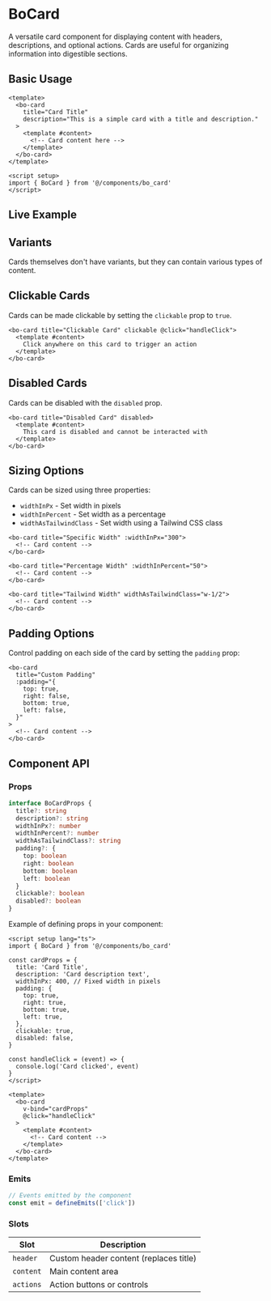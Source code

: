 # BoCard

A versatile card component for displaying content with headers, descriptions, and optional actions. Cards are useful for organizing information into digestible sections.

## Basic Usage

```vue
<template>
  <bo-card
    title="Card Title"
    description="This is a simple card with a title and description."
  >
    <template #content>
      <!-- Card content here -->
    </template>
  </bo-card>
</template>

<script setup>
import { BoCard } from '@/components/bo_card'
</script>
```

## Live Example

<script setup>
import { BoSize } from '@/shared';
import { BoCard } from '@/components/bo_card';
import { BoButton, BoButtonVariant } from '@/components/bo_button';
import { BoIcon, Icon } from '@/components/bo_icon';
import { bo-text, BoFontSize, BoTextColor, BoFontWeight } from '@/components/bo_text';
</script>

<bo-card>
  <template #header>
    <div class="flex flex-row items-center gap-2 text-neutral-900 dark:text-neutral-100">
      <bo-icon :icon="Icon.globe" :size="BoSize.default" />
      <bo-text text="Card Example" :size="BoFontSize['xl']" :color="BoTextColor.default" :weight="BoFontWeight.semibold" />
    </div>
  </template>
  <template #content>
    <div class="flex flex-col gap-2">
      <bo-text :size="BoFontSize.sm" :color="BoTextColor.secondary" text="This is an example of a card component with header, content, and actions. Cards can be used to group related information and provide a consistent UI pattern." />
    </div>
  </template>
  <template #actions>
    <div class="mt-4 flex gap-2">
      <bo-button label="Read more" :size="BoSize.small" :variant="BoButtonVariant.primary" />
      <bo-button label="Cancel" :size="BoSize.small" :variant="BoButtonVariant.secondary" />
    </div>
  </template>
</bo-card>

## Variants

Cards themselves don't have variants, but they can contain various types of content.

## Clickable Cards

Cards can be made clickable by setting the `clickable` prop to `true`.

```vue
<bo-card title="Clickable Card" clickable @click="handleClick">
  <template #content>
    Click anywhere on this card to trigger an action
  </template>
</bo-card>
```

## Disabled Cards

Cards can be disabled with the `disabled` prop.

```vue
<bo-card title="Disabled Card" disabled>
  <template #content>
    This card is disabled and cannot be interacted with
  </template>
</bo-card>
```

## Sizing Options

Cards can be sized using three properties:

- `widthInPx` - Set width in pixels
- `widthInPercent` - Set width as a percentage
- `widthAsTailwindClass` - Set width using a Tailwind CSS class

```vue
<bo-card title="Specific Width" :widthInPx="300">
  <!-- Card content -->
</bo-card>

<bo-card title="Percentage Width" :widthInPercent="50">
  <!-- Card content -->
</bo-card>

<bo-card title="Tailwind Width" widthAsTailwindClass="w-1/2">
  <!-- Card content -->
</bo-card>
```

## Padding Options

Control padding on each side of the card by setting the `padding` prop:

```vue
<bo-card
  title="Custom Padding"
  :padding="{
    top: true,
    right: false,
    bottom: true,
    left: false,
  }"
>
  <!-- Card content -->
</bo-card>
```

## Component API

### Props

```ts
interface BoCardProps {
  title?: string
  description?: string
  widthInPx?: number
  widthInPercent?: number
  widthAsTailwindClass?: string
  padding?: {
    top: boolean
    right: boolean
    bottom: boolean
    left: boolean
  }
  clickable?: boolean
  disabled?: boolean
}
```

Example of defining props in your component:

```vue
<script setup lang="ts">
import { BoCard } from '@/components/bo_card'

const cardProps = {
  title: 'Card Title',
  description: 'Card description text',
  widthInPx: 400, // Fixed width in pixels
  padding: {
    top: true,
    right: true,
    bottom: true,
    left: true,
  },
  clickable: true,
  disabled: false,
}

const handleClick = (event) => {
  console.log('Card clicked', event)
}
</script>

<template>
  <bo-card
    v-bind="cardProps"
    @click="handleClick"
  >
    <template #content>
      <!-- Card content -->
    </template>
  </bo-card>
</template>
```

### Emits

```ts
// Events emitted by the component
const emit = defineEmits(['click'])
```

### Slots

| Slot      | Description                            |
| --------- | -------------------------------------- |
| `header`  | Custom header content (replaces title) |
| `content` | Main content area                      |
| `actions` | Action buttons or controls             |
